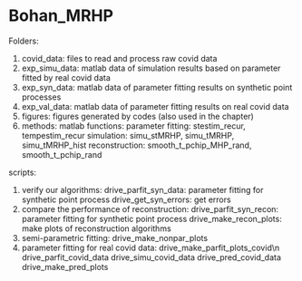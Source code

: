 # Bohan_MRHP

Folders:
1. covid_data: files to read and process raw covid data
2. exp_simu_data: matlab data of simulation results based on parameter fitted by real covid data
3. exp_syn_data: matlab data of parameter fitting results on synthetic point processes
4. exp_val_data: matlab data of parameter fitting results on real covid data
5. figures: figures generated by codes (also used in the chapter)
6. methods: matlab functions:
            parameter fitting: stestim_recur, tempestim_recur
            simulation: simu_stMRHP, simu_tMRHP, simu_tMRHP_hist
            reconstruction: smooth_t_pchip_MHP_rand, smooth_t_pchip_rand

scripts:
1. verify our algorithms: drive_parfit_syn_data: parameter fitting for synthetic point process
                          drive_get_syn_errors: get errors 
2. compare the performance of reconstruction: drive_parfit_syn_recon: parameter fitting for synthetic point process
                                              drive_make_recon_plots: make plots of reconstruction algorithms
3. semi-parametric fitting: drive_make_nonpar_plots
4. parameter fitting for real covid data: drive_make_parfit_plots_covid\n
                                          drive_parfit_covid_data
                                          drive_simu_covid_data
                                          drive_pred_covid_data
                                          drive_make_pred_plots

                                                                  
          
                                              
